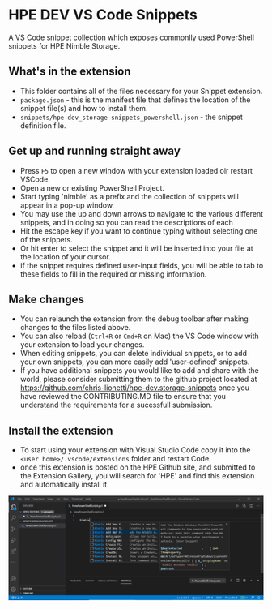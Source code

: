 # HPE DEV VS Code Snippets
A VS Code snippet collection which exposes commonlly used PowerShell snippets for HPE Nimble Storage.

## What's in the extension
* This folder contains all of the files necessary for your Snippet extension.
* `package.json` - this is the manifest file that defines the location of the snippet file(s) and how to install them.
* `snippets/hpe-dev_storage-snippets_powershell.json` - the snippet definition file.

## Get up and running straight away
* Press `F5` to open a new window with your extension loaded oir restart VSCode.
* Open a new or existing PowerShell Project.
* Start typing 'nimble' as a prefix and the collection of snippets will appear in a pop-up window. 
* You may use the up and down arrows to navigate to the various different snippets, and in doing so you can read the descriptions of each
* Hit the escape key if you want to continue typing without selecting one of the snippets.
* Or hit enter to select the snippet and it will be inserted into your file at the location of your cursor.
* if the snippet requires defined user-input fields, you will be able to tab to these fields to fill in the required or missing information.

## Make changes
* You can relaunch the extension from the debug toolbar after making changes to the files listed above.
* You can also reload (`Ctrl+R` or `Cmd+R` on Mac) the VS Code window with your extension to load your changes.
* When editing snippets, you can delete individual snippets, or to add your own snippets, you can more easily add 'user-defined' snippets. 
* If you have additional snippets you would like to add and share with the world, please consider submitting them to the github project
located at https://github.com/chris-lionetti/hpe-dev.storage-snippets once you have reviewed the CONTRIBUTING.MD file to ensure that you 
understand the requirements for a sucessfull submission. 

## Install the extension
* To start using your extension with Visual Studio Code copy it into the `<user home>/.vscode/extensions` folder and restart Code.
* once this extension is posted on the HPE Github site, and submitted to the Extension Gallery, you will search for 'HPE' and find this extension and automatically install it.

![hpe dev vs code theme](screenshot.png)